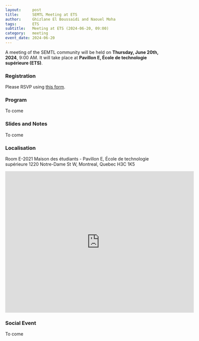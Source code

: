 ```yaml
---
layout:     post
title:      SEMTL Meeting at ETS
author:     Ghizlane El Boussaidi and Naouel Moha
tags: 		ETS
subtitle:  	Meeting at ETS (2024-06-20, 09:00)
category:   meeting
event_date: 2024-06-20
---
```


A meeting of the SEMTL community will be held on **Thursday, June 20th, 2024**, 9:00 AM. It will take place at **Pavillon E, École de technologie supérieure (ETS)**.

### Registration

Please RSVP using [this form](https://docs.google.com/spreadsheets/d/1fG5uRQbvPufsGLUAnelnuzTSneUVe6L1RDAD7ZTWeIE/edit?usp=sharing).

### Program

To come

### Slides and Notes

To come

### Localisation

Room E-2021
Maison des étudiants - Pavillon E, École de technologie supérieure
1220 Notre-Dame St W, Montreal, Quebec H3C 1K5

<iframe src="https://www.google.com/maps/embed?pb=!1m18!1m12!1m3!1d5593.590684229218!2d-73.56617672408225!3d45.49406587107455!2m3!1f0!2f0!3f0!3m2!1i1024!2i768!4f13.1!3m3!1m2!1s0x4cc91a60d1fe7b35%3A0x1854b73cf08bb3e!2s1220%20Notre-Dame%20St%20W%2C%20Montreal%2C%20QC%20H3C%201K5!5e0!3m2!1sen!2sca!4v1716580466859!5m2!1sen!2sca" width="600" height="450" style="border:0;" allowfullscreen="" loading="lazy" referrerpolicy="no-referrer-when-downgrade"></iframe>

### Social Event

To come